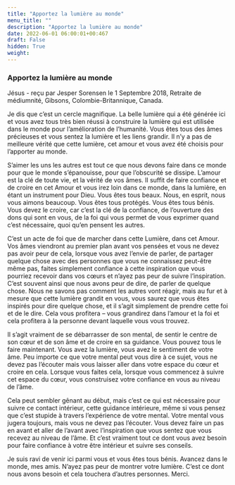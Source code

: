 ```yaml
---
title: "Apportez la lumière au monde"
menu_title: ""
description: "Apportez la lumière au monde"
date: 2022-06-01 06:00:01+00:467
draft: False
hidden: True
weight:
---
```

### Apportez la lumière au monde

Jésus - reçu par Jesper Sorensen le 1 Septembre 2018, Retraite de médiumnité, Gibsons, Colombie-Britannique, Canada.

Je dis que c’est un cercle magnifique. La belle lumière qui a été générée ici et vous avez tous très bien réussi à construire la lumière qui est utilisée dans le monde pour l’amélioration de l’humanité. Vous êtes tous des âmes précieuses et vous sentez la lumière et les liens grandir. Il n’y a pas de meilleure vérité que cette lumière, cet amour et vous avez été choisis pour l’apporter au monde.

S’aimer les uns les autres est tout ce que nous devons faire dans ce monde pour que le monde s’épanouisse, pour que l’obscurité se dissipe. L’amour est la clé de toute vie, et la vérité de vos âmes. Il suffit de faire confiance et de croire en cet Amour et vous irez loin dans ce monde, dans la lumière, en étant un instrument pour Dieu. Vous êtes tous beaux. Nous, en esprit, nous vous aimons beaucoup. Vous êtes tous protégés. Vous êtes tous bénis. Vous devez le croire, car c’est la clé de la confiance, de l’ouverture des dons qui sont en vous, de la foi qui vous permet de vous exprimer quand c’est nécessaire, quoi qu’en pensent les autres.

C’est un acte de foi que de marcher dans cette Lumière, dans cet Amour. Vos âmes viendront au premier plan avant vos pensées et vous ne devez pas avoir peur de cela, lorsque vous avez l’envie de parler, de partager quelque chose avec des personnes que vous ne connaissez peut-être même pas, faites simplement confiance à cette inspiration que vous pourriez recevoir dans vos cœurs et n’ayez pas peur de suivre l’inspiration. C’est souvent ainsi que nous avons peur de dire, de parler de quelque chose. Nous ne savons pas comment les autres vont réagir, mais au fur et à mesure que cette lumière grandit en vous, vous saurez que vous êtes inspirés pour dire quelque chose, et il s’agit simplement de prendre cette foi et de le dire. Cela vous profitera – vous grandirez dans l’amour et la foi et cela profitera à la personne devant laquelle vous vous trouvez.

Il s’agit vraiment de se débarrasser de son mental, de sentir le centre de son cœur et de son âme et de croire en sa guidance. Vous pouvez tous le faire maintenant. Vous avez la lumière, vous avez le sentiment de votre âme. Peu importe ce que votre mental peut vous dire à ce sujet, vous ne devez pas l’écouter mais vous laisser aller dans votre espace du cœur et croire en cela. Lorsque vous faites cela, lorsque vous commencez à suivre cet espace du cœur, vous construisez votre confiance en vous au niveau de l’âme.

Cela peut sembler gênant au début, mais c’est ce qui est nécessaire pour suivre ce contact intérieur, cette guidance intérieure, même si vous pensez que c’est stupide à travers l’expérience de votre mental. Votre mental vous jugera toujours, mais vous ne devez pas l’écouter. Vous devez faire un pas en avant et aller de l’avant avec l’inspiration que vous sentez que vous recevez au niveau de l’âme. Et c’est vraiment tout ce dont vous avez besoin pour faire confiance à votre être intérieur et suivre ses conseils.

Je suis ravi de venir ici parmi vous et vous êtes tous bénis. Avancez dans le monde, mes amis. N’ayez pas peur de montrer votre lumière. C’est ce dont nous avons besoin et cela touchera d’autres personnes. Merci.